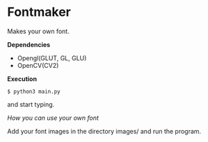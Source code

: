# Fontmaker
Makes your own font.

**Dependencies**

* Opengl(GLUT, GL, GLU)
* OpenCV(CV2)

**Execution**

`$ python3 main.py`

and start typing.

*How you can use your own font*

Add your font images in the directory images/ and run the program.

